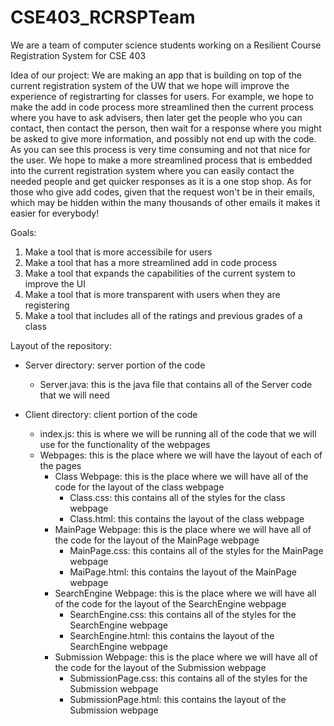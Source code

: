 # CSE403_RCRSPTeam
We are a team of computer science students working on a Resilient Course Registration System for CSE 403


Idea of our project: We are making an app that is building on top of the current registration system of the UW that we hope will improve the experience of registrarting for classes for users. For example, we hope to make the add in code process more streamlined then the current process where you have to ask advisers, then later get the people who you can contact, then contact the person, then wait for a response where you might be asked to give more information, and possibly not end up with the code. As you can see this process is very time consuming and not that nice for the user. We hope to make a more streamlined process that is embedded into the current registration system where you can easily contact the needed people and get quicker responses as it is a one stop shop. As for those who give add codes, given that the request won't be in their emails, which may be hidden within the many thousands of other emails it makes it easier for everybody! 


Goals: 
1. Make a tool that is more accessibile for users 
2. Make a tool that has a more streamlined add in code process 
3. Make a tool that expands the capabilities of the current system to improve the UI
4. Make a tool that is more transparent with users when they are registering 
5. Make a tool that includes all of the ratings and previous grades of a class 


Layout of the repository:

- Server directory: server portion of the code 
    - Server.java: this is the java file that contains all of the Server code that we will need 
    

- Client directory: client portion of the code 
    - index.js: this is where we will be running all of the code that we will use for the functionality of the webpages
    - Webpages: this is the place where we will have the layout of each of the pages
        - Class Webpage: this is the place where we will have all of the code for the layout of the class webpage 
            - Class.css: this contains all of the styles for the class webpage 
            - Class.html: this contains the layout of the class webpage 
        - MainPage Webpage: this is the place where we will have all of the code for the layout of the MainPage webpage 
            - MainPage.css: this contains all of the styles for the MainPage webpage 
            - MaiPage.html: this contains the layout of the MainPage webpage 
        - SearchEngine Webpage: this is the place where we will have all of the code for the layout of the SearchEngine webpage 
            - SearchEngine.css: this contains all of the styles for the SearchEngine webpage 
            - SearchEngine.html: this contains the layout of the SearchEngine webpage 
        - Submission Webpage: this is the place where we will have all of the code for the layout of the Submission webpage 
            - SubmissionPage.css: this contains all of the styles for the Submission webpage 
            - SubmissionPage.html: this contains the layout of the Submission webpage 




